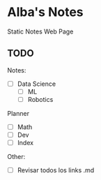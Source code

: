 # Alba's Notes

Static Notes Web Page

## TODO

Notes:

- [ ] Data Science
  - [ ] ML
  - [ ] Robotics

Planner

- [ ] Math
- [ ] Dev
- [ ] Index

Other:

- [ ] Revisar todos los links .md
